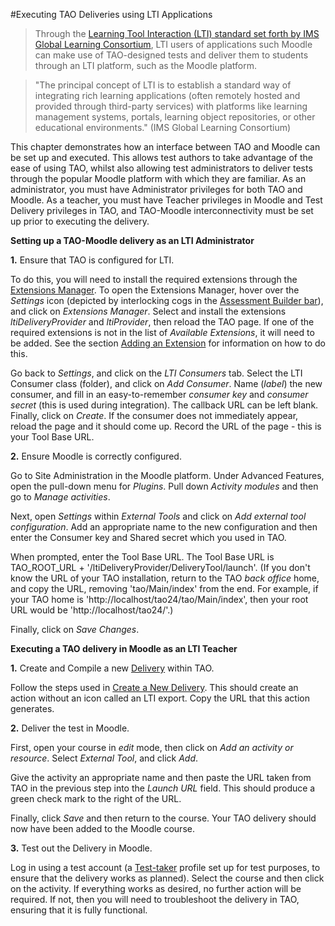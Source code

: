 <!--
    created_at: 2016-12-15
    authors:         
      - Catherine Pease
--> 

#Executing TAO Deliveries using LTI Applications

>Through the [Learning Tool Interaction (LTI) standard set forth by IMS Global Learning Consortium](http://www.imsglobal.org/activity/learning-tools-interoperability), LTI users of applications such Moodle can make use of TAO-designed tests and deliver them to students through an LTI platform, such as the Moodle platform. 

>"The principal concept of LTI is to establish a standard way of integrating rich learning applications (often remotely hosted and provided through third-party services) with platforms like learning management systems, portals, learning object repositories, or other educational environments." (IMS Global Learning Consortium) 


This chapter demonstrates how an interface between TAO and Moodle can be set up and executed. This allows test authors to take advantage of the ease of using TAO, whilst also allowing test administrators to deliver tests through the popular Moodle platform with which they are familiar. As an administrator, you must have Administrator privileges for both TAO and Moodle. As a teacher, you must have Teacher privileges in Moodle and Test Delivery privileges in TAO, and TAO-Moodle interconnectivity must be set up prior to executing the delivery.



**Setting up a TAO-Moodle delivery as an LTI Administrator**

**1.** Ensure that TAO is configured for LTI.

To do this, you will need to install the required extensions through the [Extensions Manager](../appendix/glossary.md#extensions-manager). To open the Extensions Manager, hover over the *Settings* icon (depicted by interlocking cogs in the [Assessment Builder bar](../appendix/glossary.md#assessment-builder-bar)), and click on *Extensions Manager*. Select and install the extensions *ltiDeliveryProvider* and *ltiProvider*, then reload the TAO page. If one of the required extensions is not in the list of *Available Extensions*, it will need to be added. See the section [Adding an Extension](../advanced-features/add-an-extension.md) for information on how to do this.

Go back to *Settings*, and click on the *LTI Consumers* tab. Select the LTI Consumer class (folder), and click on *Add Consumer*. Name (*label*) the new consumer, and fill in an easy-to-remember *consumer key* and *consumer secret* (this is used during integration). The callback URL can be left blank. Finally, click on *Create*. If the consumer does not immediately appear, reload the page and it should come up. Record the URL of the page - this is your Tool Base URL.

**2.** Ensure Moodle is correctly configured.

Go to Site Administration in the Moodle platform. Under Advanced Features, open the pull-down menu for *Plugins*. Pull down *Activity modules* and then go to *Manage activities*. 

Next, open *Settings* within *External Tools* and click on *Add external tool configuration*. Add an appropriate name to the new configuration and then enter the Consumer key and Shared secret which you used in TAO. 

When prompted, enter the Tool Base URL. The Tool Base URL is TAO_ROOT_URL + '/ltiDeliveryProvider/DeliveryTool/launch'. (If you don't know the URL of your TAO installation, return to the TAO *back office* home, and copy the URL, removing 'tao/Main/index' from the end.
For example, if your TAO home is 'http://localhost/tao24/tao/Main/index', then your root URL would be 'http://localhost/tao24/'.)

Finally, click on *Save Changes*.


**Executing a TAO delivery in Moodle as an LTI Teacher**

**1.** Create and Compile a new [Delivery](../appendix/glossary.md#delivery) within TAO.

Follow the steps used in [Create a New Delivery](../deliveries/create-a-new-delivery.md). This should create an action without an icon called an LTI export. Copy the URL that this action generates.

**2.** Deliver the test in Moodle.

First, open your course in *edit* mode, then click on *Add an activity or resource*. Select *External Tool*, and click *Add*. 

Give the activity an appropriate name and then paste the URL taken from TAO in the previous step into the *Launch URL* field. This should produce a green check mark to the right of the URL. 

Finally, click *Save* and then return to the course. Your TAO delivery should now have been added to the Moodle course.

**3.** Test out the Delivery in Moodle.


Log in using a test account (a [Test-taker](../appendix/glossary.md#test-taker) profile set up for test purposes, to ensure that the delivery works as planned). Select the course and then click on the activity. If everything works as desired, no further action will be required. If not, then you will need to troubleshoot the delivery in TAO, ensuring that it is fully functional.